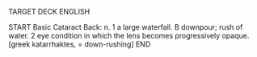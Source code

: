 TARGET DECK
ENGLISH

START
Basic
Cataract
Back: n. 1 a large waterfall. B downpour; rush of water. 2 eye condition in which the lens becomes progressively opaque. [greek katarrhaktes, = down-rushing]
END
